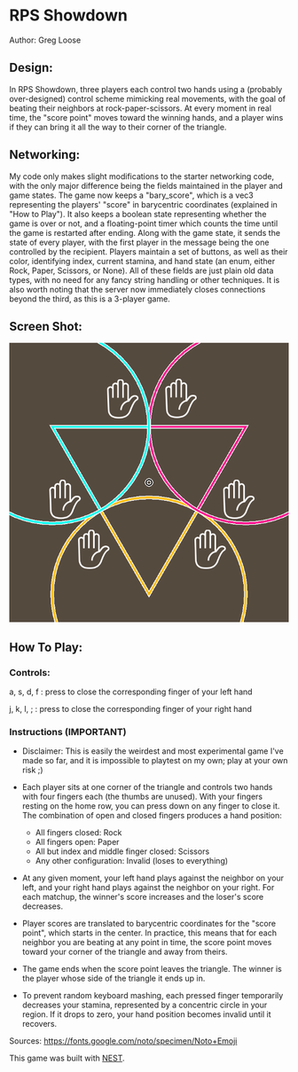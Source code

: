 # RPS Showdown

Author: Greg Loose

## Design:

In RPS Showdown, three players each control two hands using a (probably over-designed) control scheme mimicking real movements, with the goal of beating their neighbors at rock-paper-scissors. At every moment in real time, the "score point" moves toward the winning hands, and a player wins if they can bring it all the way to their corner of the triangle.

## Networking:

My code only makes slight modifications to the starter networking code, with the only major difference being the fields maintained in the player and game states. The game now keeps a "bary_score", which is a vec3 representing the players' "score" in barycentric coordinates (explained in "How to Play"). It also keeps a boolean state representing whether the game is over or not, and a floating-point timer which counts the time until the game is restarted after ending. Along with the game state, it sends the state of every player, with the first player in the message being the one controlled by the recipient. Players maintain a set of buttons, as well as their color, identifying index, current stamina, and hand state (an enum, either Rock, Paper, Scissors, or None). All of these fields are just plain old data types, with no need for any fancy string handling or other techniques. It is also worth noting that the server now immediately closes connections beyond the third, as this is a 3-player game.

## Screen Shot:

![Screen Shot](screenshot.png)

## How To Play:

### Controls:

a, s, d, f : press to close the corresponding finger of your left hand

j, k, l, ; : press to close the corresponding finger of your right hand

### Instructions (IMPORTANT)

* Disclaimer: This is easily the weirdest and most experimental game I've made so far, and it is impossible to playtest on my own; play at your own risk ;)

* Each player sits at one corner of the triangle and controls two hands with four fingers each (the thumbs are unused). With your fingers resting on the home row, you can press down on any finger to close it. The combination of open and closed fingers produces a hand position:
  * All fingers closed: Rock
  * All fingers open: Paper
  * All but index and middle finger closed: Scissors
  * Any other configuration: Invalid (loses to everything)
* At any given moment, your left hand plays against the neighbor on your left, and your right hand plays against the neighbor on your right. For each matchup, the winner's score increases and the loser's score decreases.
* Player scores are translated to barycentric coordinates for the "score point", which starts in the center. In practice, this means that for each neighbor you are beating at any point in time, the score point moves toward your corner of the triangle and away from theirs.
* The game ends when the score point leaves the triangle. The winner is the player whose side of the triangle it ends up in.
* To prevent random keyboard mashing, each pressed finger temporarily decreases your stamina, represented by a concentric circle in your region. If it drops to zero, your hand position becomes invalid until it recovers.

Sources: https://fonts.google.com/noto/specimen/Noto+Emoji

This game was built with [NEST](NEST.md).

